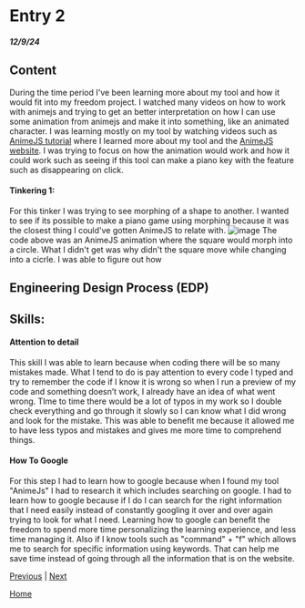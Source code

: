 # Entry 2
##### 12/9/24

## Content
During the time period I've been learning more about my tool and how it would fit into my freedom project. I watched many videos on how to work with animejs and trying to get an better interpretation on how I can use some animation from animejs and make it into something, like an animated character. I was learning mostly on my tool by watching videos such as [AnimeJS tutorial](https://www.youtube.com/watch?v=WogfLKQHi1A) where I learned more about my tool and the [AnimeJS website](https://animejs.com). I was trying to focus on how the animation would work and how it could work such as seeing if this tool can make a piano key with the feature such as disappearing on click.


#### Tinkering 1:
For this tinker I was trying to see morphing of a shape to another. I wanted to see if its possible to make a piano game using morphing because it was the closest thing I could've gotten AnimeJS to relate with.
![image](https://github.com/user-attachments/assets/175acadf-c1c4-414a-b660-2fd8b352265f)
The code above was an AnimeJS animation where the square would morph into a circle. What I didn't get was why didn't the square move while changing into a cicrle. I was able to figure out how
## Engineering Design Process (EDP)                                                  


## Skills: 

#### Attention to detail
This skill I was able to learn because when coding there will be so many mistakes made. What I tend to do is pay attention to every code I typed and try to remember the code if I know it is wrong so when I run a preview of my code and something doesn’t work, I already have an idea of what went wrong. TIme to time there would be a lot of typos in my work so I double check everything and go through it slowly so I can know what I did wrong and look for the mistake. This was able to benefit me because it allowed me to have less typos and mistakes and gives me more time to comprehend things.

#### How To Google
For this step I had to learn how to google because when I found my tool "AnimeJs" I had to research it which includes searching on google. I had to learn how to google because if I do I can search for the right information that I need easily instead of constantly googling it over and over again trying to look for what I need. Learning how to google can benefit the freedom to spend more time personalizing the learning experience, and less time managing it. Also if I know tools such as "command" + "f" which allows me to search for specific information using keywords. That can help me save time instead of going through all the information that is on the website.

[Previous](entry01.md) | [Next](entry03.md)

[Home](../README.md)
